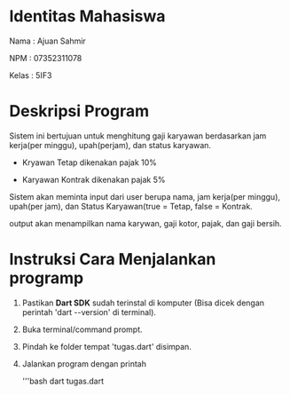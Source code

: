 # Identitas Mahasiswa
Nama  : Ajuan Sahmir

NPM   : 07352311078

Kelas : 5IF3

# Deskripsi Program
Sistem ini bertujuan untuk menghitung gaji karyawan berdasarkan jam kerja(per minggu), upah(perjam), dan status karyawan. 

- Kryawan Tetap dikenakan pajak 10%

- Karyawan Kontrak dikenakan pajak 5%

Sistem akan meminta input dari user berupa nama, jam kerja(per minggu), upah(per jam), dan Status Karyawan(true = Tetap, false = Kontrak.

output akan menampilkan nama karywan, gaji kotor, pajak, dan gaji bersih.
  
# Instruksi Cara Menjalankan programp
1. Pastikan **Dart SDK** sudah terinstal di komputer
   (Bisa dicek dengan perintah 'dart --version' di terminal).
3. Buka terminal/command prompt.
4. Pindah ke folder tempat 'tugas.dart' disimpan.
5. Jalankan program dengan printah

   '''bash
   dart tugas.dart
